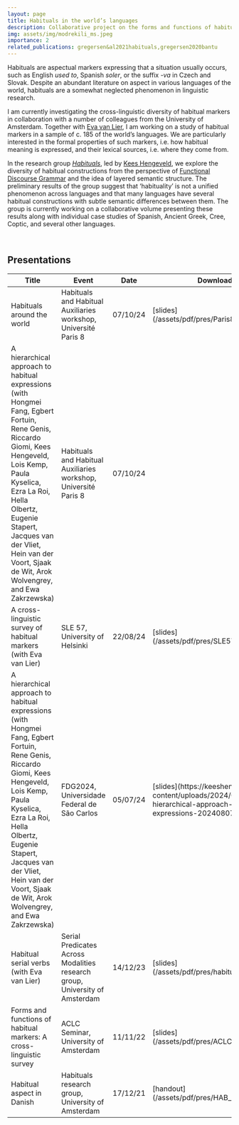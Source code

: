 ```yaml
---
layout: page
title: Habituals in the world’s languages
description: Collaborative project on the forms and functions of habitual markers
img: assets/img/modrekili_ms.jpeg
importance: 2
related_publications: gregersen&al2021habituals,gregersen2020bantu
---
```


Habituals are aspectual markers expressing that a situation usually occurs, such as English _used to_, Spanish _soler_, or the suffix _-va_ in Czech and Slovak. Despite an abundant literature on aspect in various languages of the world, habituals are a somewhat neglected phenomenon in linguistic research.

I am currently investigating the cross-linguistic diversity of habitual markers in collaboration with a number of colleagues from the University of Amsterdam. Together with [Eva van Lier](https://www.uva.nl/en/profile/l/i/e.h.vanlier/e.h.vanlier.html), I am working on a study of habitual markers in a sample of c. 185 of the world’s languages. We are particularly interested in the formal properties of such markers, i.e. how habitual meaning is expressed, and their lexical sources, i.e. where they come from.

In the research group _[Habituals](https://aclc.uva.nl/content/research-groups/habituals/habituals.html)_, led by [Kees Hengeveld](http://www.keeshengeveld.nl/), we explore the diversity of habitual constructions from the perspective of [Functional Discourse Grammar](http://www.functionaldiscoursegrammar.org/) and the idea of layered semantic structure. The preliminary results of the group suggest that ‘habituality’ is not a unified phenomenon across languages and that many languages have several habitual constructions with subtle semantic differences between them. The group is currently working on a collaborative volume presenting these results along with individual case studies of Spanish, Ancient Greek, Cree, Coptic, and several other languages.


<br>
<h2>Presentations</h2>
<table>
<colgroup>
<col width="50%" />
<col width="30%" />
<col width="10%" />
<col width="10%" />
</colgroup>
<thead>
<tr class="header">
<th>Title</th>
<th>Event</th>
<th>Date</th>
<th>Downloads</th>
</tr>
</thead>
<tbody>
<tr>
<td markdown="span">Habituals around the world</td>
<td markdown="span">Habituals and Habitual Auxiliaries workshop, Université Paris 8</td>
<td markdown="span">07/10/24</td>
<td markdown="span">[slides](/assets/pdf/pres/Paris8_hab.pdf)</td>
</tr>
<tr>
<td markdown="span">A hierarchical approach to habitual expressions (with Hongmei Fang, Egbert Fortuin, Rene Genis, Riccardo Giomi, Kees Hengeveld, Lois Kemp, Paula Kyselica, Ezra La Roi, Hella Olbertz, Eugenie Stapert, Jacques van der Vliet, Hein van der Voort, Sjaak de Wit, Arok Wolvengrey, and Ewa Zakrzewska)</td>
<td markdown="span">Habituals and Habitual Auxiliaries workshop, Université Paris 8</td>
<td markdown="span">07/10/24</td>
<td markdown="span"></td>
</tr>
<tr>
<td markdown="span">A cross-linguistic survey of habitual markers (with Eva van Lier)</td>
<td markdown="span">SLE 57, University of Helsinki</td>
<td markdown="span">22/08/24</td>
<td markdown="span">[slides](/assets/pdf/pres/SLE57_hab.pdf)</td>
</tr>
<tr>
<td markdown="span">A hierarchical approach to habitual expressions (with Hongmei Fang, Egbert Fortuin, Rene Genis, Riccardo Giomi, Kees Hengeveld, Lois Kemp, Paula Kyselica, Ezra La Roi, Hella Olbertz, Eugenie Stapert, Jacques van der Vliet, Hein van der Voort, Sjaak de Wit, Arok Wolvengrey, and Ewa Zakrzewska)</td>
<td markdown="span">FDG2024, Universidade Federal de São Carlos</td>
<td markdown="span">05/07/24</td>
<td markdown="span">[slides](https://keeshengeveld.nl/wp-content/uploads/2024/08/A-hierarchical-approach-to-habitual-expressions-20240807.pdf)</td>
</tr>
<tr>
<td markdown="span">Habitual serial verbs (with Eva van Lier)</td>
<td markdown="span">Serial Predicates Across Modalities research group, University of Amsterdam</td>
<td markdown="span">14/12/23</td>
<td markdown="span">[slides](/assets/pdf/pres/habitual_SVCs.pdf)</td>
</tr>
<tr>
<td markdown="span">Forms and functions of habitual markers: A cross-linguistic survey</td>
<td markdown="span">ACLC Seminar, University of Amsterdam</td>
<td markdown="span">11/11/22</td>
<td markdown="span">[slides](/assets/pdf/pres/ACLC_habituals.pdf)</td>
</tr>
<tr>
<td markdown="span">Habitual aspect in Danish</td>
<td markdown="span">Habituals research group, University of Amsterdam</td>
<td markdown="span">17/12/21</td>
<td markdown="span">[handout](/assets/pdf/pres/HAB_Danish.pdf)</td>
</tr>
</tbody>
</table>
<br>
